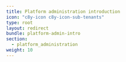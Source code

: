 ```yaml
---
title: Platform administration introduction
icon: "c8y-icon c8y-icon-sub-tenants"
type: root
layout: redirect
bundle: platform-admin-intro
section: 
  - platform_administration
weight: 10
---
```

